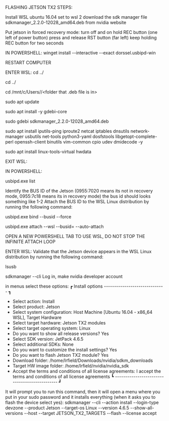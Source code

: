 FLASHING JETSON TX2 STEPS:

Install WSL ubuntu 16.04
set to wsl 2
download the sdk manager file sdkmanager_2.2.0-12028_amd64.deb from nvidia website

Put jetson in forced recovery mode:
turn off and on
hold REC button (one left of power button)
press and release RST button (far left)
keep holding REC button for two seconds

IN POWERSHELL:
winget install --interactive --exact dorssel.usbipd-win

RESTART COMPUTER

ENTER WSL:
cd ../

cd ../

cd /mnt/c/Users/<your user>/<folder that .deb file is in>

sudo apt update 

sudo apt install -y gdebi-core

sudo gdebi sdkmanager_2.2.0-12028_amd64.deb

sudo apt install iputils-ping iproute2 netcat iptables dnsutils network-manager usbutils net-tools python3-yaml dosfstools libgetopt-complete-perl openssh-client binutils vim-common cpio udev dmidecode -y

sudo apt install linux-tools-virtual hwdata

EXIT WSL:

IN POWERSHELL:

usbipd.exe list

Identify the BUS ID of the Jetson (0955:7020 means its not in recovery mode, 0955:7c18 means its in recovery mode)
the bus id should looks something like 1-2
Attach the BUS ID to the WSL Linux distribution by running the following command:

usbipd.exe bind --busid <BUSID> --force

usbipd.exe attach --wsl --busid=<BUSID> --auto-attach

OPEN A NEW POWERSHELL TAB TO USE WSL, DO NOT STOP THE INFINITE ATTACH LOOP

ENTER WSL:
Validate that the Jetson device appears in the WSL Linux distribution by running the following command:

lsusb

sdkmanager --cli
Log in, make nvidia developer account

in menus select these options:
┏ Install options ------------------------------ ┓
- Select action: Install
- Select product: Jetson
- Select system configuration: Host Machine [Ubuntu 16.04 - x86_64 WSL], Target Hardware
- Select target hardware: Jetson TX2 modules
- Select target operating system: Linux
- Do you want to show all release versions? Yes
- Select SDK version: JetPack 4.6.5
- Select additional SDKs: None
- Do you want to customize the install settings? Yes
- Do you want to flash Jetson TX2 module? Yes
- Download folder: /home/lrfield/Downloads/nvidia/sdkm_downloads
- Target HW image folder: /home/lrfield/nvidia/nvidia_sdk
- Accept the terms and conditions of all license agreements: I accept the terms and conditions of all license agreements
┗ ---------------------------------------------- ┛

It will prompt you to run this command, then it will open a menu where you put in your sudo password and it installs everything (when it asks you to flash the device select yes):
sdkmanager --cli --action install --login-type devzone --product Jetson --target-os Linux --version 4.6.5 --show-all-versions --host --target JETSON_TX2_TARGETS --flash --license accept
